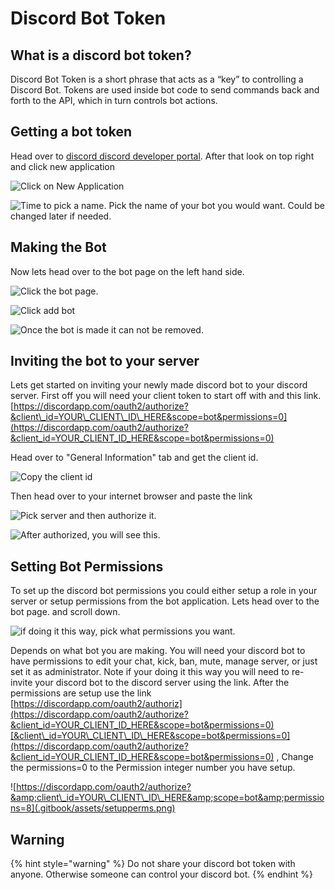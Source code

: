 # Discord Bot Token

## What is a discord bot token?

Discord Bot Token is a short phrase that acts as a “key” to controlling a Discord Bot. Tokens are used inside bot code to send commands back and forth to the API, which in turn controls bot actions.

## Getting a bot token

Head over to [discord discord developer portal](https://discordapp.com/developers/applications). After that look on top right and click new application

![Click on New Application](.gitbook/assets/newapplication.png)

![Time to pick a name. Pick the name of your bot you would want. Could be changed later if needed.](.gitbook/assets/newapplication2.png)

## Making the Bot

Now lets head over to the bot page on the left hand side.

![Click the bot page.](.gitbook/assets/headtobot.png)

![Click add bot](.gitbook/assets/clickaddbot.png)

![Once the bot is made it can not be removed.](.gitbook/assets/yesdoit.png)

## Inviting the bot to your server

Lets get started on inviting your newly made discord bot to your discord server. First off you will need your client token to start off with and this link. [https://discordapp.com/oauth2/authorize?&client\_id=YOUR\_CLIENT\_ID\_HERE&scope=bot&permissions=0](https://discordapp.com/oauth2/authorize?&client_id=YOUR_CLIENT_ID_HERE&scope=bot&permissions=0)

Head over to "General Information" tab and get the client id.

![Copy the client id](.gitbook/assets/clientdiscordbotclientid.png)

Then head over to your internet browser and paste the link

![Pick server and then authorize it.](.gitbook/assets/invitetodisc.png)

![After authorized, you will see this.](.gitbook/assets/authorizedbot.png)

## Setting Bot Permissions

To set up the discord bot permissions you could either setup a role in your server or setup permissions from the bot application. Lets head over to the bot page. and scroll down.

![if doing it this way, pick what permissions you want.](.gitbook/assets/settingbotperms.png)

Depends on what bot you are making. You will need your discord bot to have permissions to edit your chat, kick, ban, mute, manage server, or just set it as administrator. Note if your doing it this way you will need to re-invite your discord bot to the discord server using the link. After the permissions are setup use the link [https://discordapp.com/oauth2/authoriz](https://discordapp.com/oauth2/authorize?&client_id=YOUR_CLIENT_ID_HERE&scope=bot&permissions=0)[&client\_id=YOUR\_CLIENT\_ID\_HERE&scope=bot&permissions=0](https://discordapp.com/oauth2/authorize?&client_id=YOUR_CLIENT_ID_HERE&scope=bot&permissions=0) , Change the permissions=0 to the Permission integer number you have setup.

![https://discordapp.com/oauth2/authorize?&amp;client\_id=YOUR\_CLIENT\_ID\_HERE&amp;scope=bot&amp;permissions=8](.gitbook/assets/setupperms.png)

## Warning

{% hint style="warning" %}
Do not share your discord bot token with anyone. Otherwise someone can control your discord bot.
{% endhint %}



